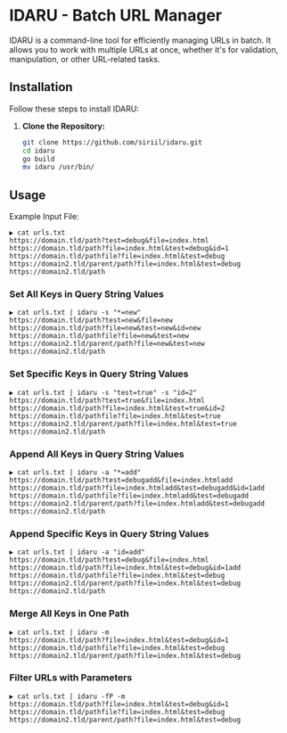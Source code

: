 # IDARU - Batch URL Manager

IDARU is a command-line tool for efficiently managing URLs in batch. It allows you to work with multiple URLs at once, whether it's for validation, manipulation, or other URL-related tasks.

## Installation

Follow these steps to install IDARU:

1. **Clone the Repository:**
   ```sh
   git clone https://github.com/siriil/idaru.git
   cd idaru
   go build
   mv idaru /usr/bin/

## Usage

Example Input File:
```
▶ cat urls.txt 
https://domain.tld/path?test=debug&file=index.html
https://domain.tld/path?file=index.html&test=debug&id=1
https://domain.tld/pathfile?file=index.html&test=debug
https://domain2.tld/parent/path?file=index.html&test=debug
https://domain2.tld/path
```

### Set All Keys in Query String Values

```
▶ cat urls.txt | idaru -s "*=new"
https://domain.tld/path?test=new&file=new
https://domain.tld/path?file=new&test=new&id=new
https://domain.tld/pathfile?file=new&test=new
https://domain2.tld/parent/path?file=new&test=new
https://domain2.tld/path
```

### Set Specific Keys in Query String Values

```
▶ cat urls.txt | idaru -s "test=true" -s "id=2"
https://domain.tld/path?test=true&file=index.html
https://domain.tld/path?file=index.html&test=true&id=2
https://domain.tld/pathfile?file=index.html&test=true
https://domain2.tld/parent/path?file=index.html&test=true
https://domain2.tld/path
```

### Append All Keys in Query String Values

```
▶ cat urls.txt | idaru -a "*=add"
https://domain.tld/path?test=debugadd&file=index.htmladd
https://domain.tld/path?file=index.htmladd&test=debugadd&id=1add
https://domain.tld/pathfile?file=index.htmladd&test=debugadd
https://domain2.tld/parent/path?file=index.htmladd&test=debugadd
https://domain2.tld/path
```

### Append Specific Keys in Query String Values

```
▶ cat urls.txt | idaru -a "id=add"
https://domain.tld/path?test=debug&file=index.html
https://domain.tld/path?file=index.html&test=debug&id=1add
https://domain.tld/pathfile?file=index.html&test=debug
https://domain2.tld/parent/path?file=index.html&test=debug
https://domain2.tld/path
```

### Merge All Keys in One Path

```
▶ cat urls.txt | idaru -m
https://domain.tld/path?file=index.html&test=debug&id=1
https://domain.tld/pathfile?file=index.html&test=debug
https://domain2.tld/parent/path?file=index.html&test=debug
```

### Filter URLs with Parameters 

```
▶ cat urls.txt | idaru -fP -m
https://domain.tld/path?file=index.html&test=debug&id=1
https://domain.tld/pathfile?file=index.html&test=debug
https://domain2.tld/parent/path?file=index.html&test=debug
```


